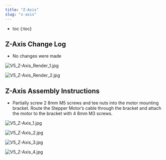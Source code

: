 ```yaml
---
title: "Z-Axis"
slug: "z-axis"
---
```


* toc
{:toc}

## Z-Axis Change Log
  * No changes were made

![V5_Z-Axis_Render_1.jpg](Axis_Render_1.jpg)



![V5_Z-Axis_Render_2.jpg](Axis_Render_2.jpg)

## Z-Axis Assembly Instructions
  * Partially screw 2 8mm M5 screws and tee nuts into the motor mounting bracket. Route the Stepper Motor’s cable through the bracket and attach the motor to the bracket with 4 8mm M3 screws.

![V5_Z-Axis_1.jpg](Axis_1.jpg)



![V5_Z-Axis_2.jpg](Axis_2.jpg)



![V5_Z-Axis_3.jpg](Axis_3.jpg)



![V5_Z-Axis_4.jpg](Axis_4.jpg)

